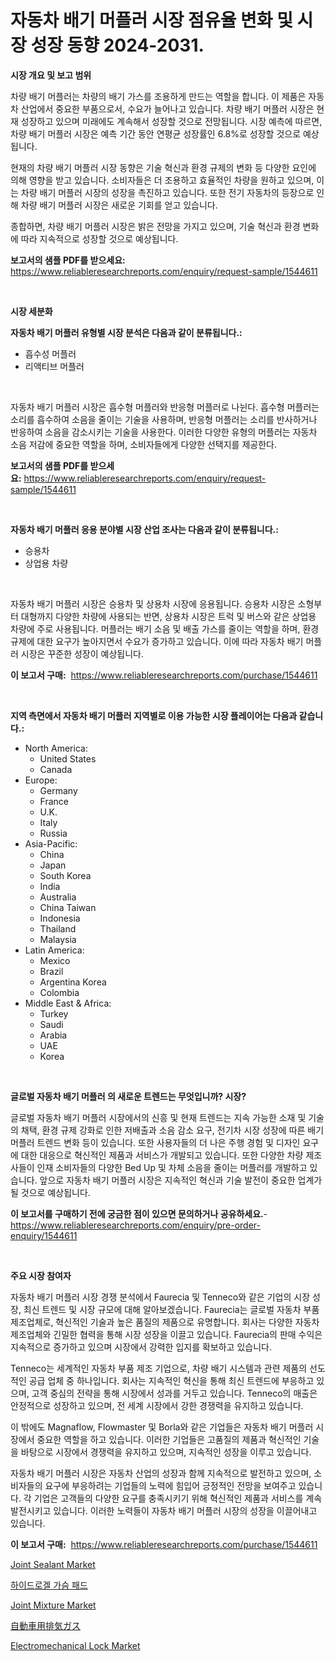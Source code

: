 <p><h1>자동차 배기 머플러 시장 점유율 변화 및 시장 성장 동향 2024-2031.</h1></p><p><strong>시장 개요 및 보고 범위</strong></p>
<p><p>차량 배기 머플러는 차량의 배기 가스를 조용하게 만드는 역할을 합니다. 이 제품은 자동차 산업에서 중요한 부품으로서, 수요가 늘어나고 있습니다. 차량 배기 머플러 시장은 현재 성장하고 있으며 미래에도 계속해서 성장할 것으로 전망됩니다. 시장 예측에 따르면, 차량 배기 머플러 시장은 예측 기간 동안 연평균 성장률인 6.8%로 성장할 것으로 예상됩니다. </p><p>현재의 차량 배기 머플러 시장 동향은 기술 혁신과 환경 규제의 변화 등 다양한 요인에 의해 영향을 받고 있습니다. 소비자들은 더 조용하고 효율적인 차량을 원하고 있으며, 이는 차량 배기 머플러 시장의 성장을 촉진하고 있습니다. 또한 전기 자동차의 등장으로 인해 차량 배기 머플러 시장은 새로운 기회를 얻고 있습니다.</p><p>종합하면, 차량 배기 머플러 시장은 밝은 전망을 가지고 있으며, 기술 혁신과 환경 변화에 따라 지속적으로 성장할 것으로 예상됩니다.</p></p>
<p><strong>보고서의 샘플 PDF를 받으세요:</strong> <a href="https://www.reliableresearchreports.com/enquiry/request-sample/1544611">https://www.reliableresearchreports.com/enquiry/request-sample/1544611</a></p>
<p>&nbsp;</p>
<p><strong>시장 세분화</strong></p>
<p><strong>자동차 배기 머플러 유형별 시장 분석은 다음과 같이 분류됩니다.:</strong></p>
<p><ul><li>흡수성 머플러</li><li>리액티브 머플러</li></ul></p>
<p>&nbsp;</p>
<p><p>자동차 배기 머플러 시장은 흡수형 머플러와 반응형 머플러로 나뉜다. 흡수형 머플러는 소리를 흡수하여 소음을 줄이는 기술을 사용하며, 반응형 머플러는 소리를 반사하거나 반응하여 소음을 감소시키는 기술을 사용한다. 이러한 다양한 유형의 머플러는 자동차 소음 저감에 중요한 역할을 하며, 소비자들에게 다양한 선택지를 제공한다.</p></p>
<p><strong>보고서의 샘플 PDF를 받으세요:</strong>&nbsp;<a href="https://www.reliableresearchreports.com/enquiry/request-sample/1544611">https://www.reliableresearchreports.com/enquiry/request-sample/1544611</a></p>
<p>&nbsp;</p>
<p><strong> 자동차 배기 머플러 응용 분야별 시장 산업 조사는 다음과 같이 분류됩니다.:</strong></p>
<p><ul><li>승용차</li><li>상업용 차량</li></ul></p>
<p>&nbsp;</p>
<p><p>자동차 배기 머플러 시장은 승용차 및 상용차 시장에 응용됩니다. 승용차 시장은 소형부터 대형까지 다양한 차량에 사용되는 반면, 상용차 시장은 트럭 및 버스와 같은 상업용 차량에 주로 사용됩니다. 머플러는 배기 소음 및 배출 가스를 줄이는 역할을 하며, 환경규제에 대한 요구가 높아지면서 수요가 증가하고 있습니다. 이에 따라 자동차 배기 머플러 시장은 꾸준한 성장이 예상됩니다.</p></p>
<p><strong>이 보고서 구매:</strong>&nbsp; <a href="https://www.reliableresearchreports.com/purchase/1544611">https://www.reliableresearchreports.com/purchase/1544611</a></p>
<p>&nbsp;</p>
<p><strong>지역 측면에서 자동차 배기 머플러 지역별로 이용 가능한 시장 플레이어는 다음과 같습니다.:</strong></p>
<p><ul>
    <li>
        North America:
        <ul>
            <li>United States</li>
            <li>Canada</li>
        </ul>
    </li>
    <li>
        Europe:
        <ul>
            <li>Germany</li>
            <li>France</li>
            <li>U.K.</li>
            <li>Italy</li>
            <li>Russia</li>
        </ul>
    </li>
    <li>
        Asia-Pacific:
        <ul>
            <li>China</li>
            <li>Japan</li>
            <li>South Korea</li>
            <li>India</li>
            <li>Australia</li>
            <li>China Taiwan</li>
            <li>Indonesia</li>
            <li>Thailand</li>
            <li>Malaysia</li>
        </ul>
    </li>
    <li>
        Latin America:
        <ul>
            <li>Mexico</li>
            <li>Brazil</li>
            <li>Argentina Korea</li>
            <li>Colombia</li>
        </ul>
    </li>
    <li>
        Middle East & Africa:
        <ul>
            <li>Turkey</li>
            <li>Saudi</li>
            <li>Arabia</li>
            <li>UAE</li>
            <li>Korea</li>
        </ul>
    </li>
    </ul></p>
<p>&nbsp;</p>
<p><strong>글로벌 자동차 배기 머플러 의 새로운 트렌드는 무엇입니까? 시장?</strong></p>
<p><p>글로벌 자동차 배기 머플러 시장에서의 신흥 및 현재 트렌드는 지속 가능한 소재 및 기술의 채택, 환경 규제 강화로 인한 저배출과 소음 감소 요구, 전기차 시장 성장에 따른 배기 머플러 트렌드 변화 등이 있습니다. 또한 사용자들의 더 나은 주행 경험 및 디자인 요구에 대한 대응으로 혁신적인 제품과 서비스가 개발되고 있습니다. 또한 다양한 차량 제조사들이 인재 소비자들의 다양한 Bed Up 및 차체 소음을 줄이는 머플러를 개발하고 있습니다. 앞으로 자동차 배기 머플러 시장은 지속적인 혁신과 기술 발전이 중요한 업계가 될 것으로 예상됩니다.</p></p>
<p><strong>이 보고서를 구매하기 전에 궁금한 점이 있으면 문의하거나 공유하세요.</strong>- <a href="https://www.reliableresearchreports.com/enquiry/pre-order-enquiry/1544611">https://www.reliableresearchreports.com/enquiry/pre-order-enquiry/1544611</a></p>
<p>&nbsp;</p>
<p><strong>주요 시장 참여자</strong></p>
<p><p>자동차 배기 머플러 시장 경쟁 분석에서 Faurecia 및 Tenneco와 같은 기업의 시장 성장, 최신 트렌드 및 시장 규모에 대해 알아보겠습니다. Faurecia는 글로벌 자동차 부품 제조업체로, 혁신적인 기술과 높은 품질의 제품으로 유명합니다. 회사는 다양한 자동차 제조업체와 긴밀한 협력을 통해 시장 성장을 이끌고 있습니다. Faurecia의 판매 수익은 지속적으로 증가하고 있으며 시장에서 강력한 입지를 확보하고 있습니다.</p><p>Tenneco는 세계적인 자동차 부품 제조 기업으로, 차량 배기 시스템과 관련 제품의 선도적인 공급 업체 중 하나입니다. 회사는 지속적인 혁신을 통해 최신 트렌드에 부응하고 있으며, 고객 중심의 전략을 통해 시장에서 성과를 거두고 있습니다. Tenneco의 매출은 안정적으로 성장하고 있으며, 전 세계 시장에서 강한 경쟁력을 유지하고 있습니다.</p><p>이 밖에도 Magnaflow, Flowmaster 및 Borla와 같은 기업들은 자동차 배기 머플러 시장에서 중요한 역할을 하고 있습니다. 이러한 기업들은 고품질의 제품과 혁신적인 기술을 바탕으로 시장에서 경쟁력을 유지하고 있으며, 지속적인 성장을 이루고 있습니다.</p><p>자동차 배기 머플러 시장은 자동차 산업의 성장과 함께 지속적으로 발전하고 있으며, 소비자들의 요구에 부응하려는 기업들의 노력에 힘입어 긍정적인 전망을 보여주고 있습니다. 각 기업은 고객들의 다양한 요구를 충족시키기 위해 혁신적인 제품과 서비스를 계속 발전시키고 있습니다. 이러한 노력들이 자동차 배기 머플러 시장의 성장을 이끌어내고 있습니다.</p></p>
<p><strong>이 보고서 구매:</strong>&nbsp;&nbsp;<a href="https://www.reliableresearchreports.com/purchase/1544611">https://www.reliableresearchreports.com/purchase/1544611</a></p>
<p><p><a href="https://summer-dogwood-3e9.notion.site/Joint-Sealant-Market-Provides-a-Comprehensive-Analysis-Including-a-Macro-Overview-of-the-Market-as-w-abb7e00db7d3455382828fc89164ffe7">Joint Sealant Market</a></p><p><a href="https://github.com/bunxhcci35271755/Market-Research-Report-List-1/blob/main/313671913630.md">하이드로겔 가슴 패드</a></p><p><a href="https://lydian-appliance-61d.notion.site/Joint-Mixture-Market-Size-Share-Trends-Analysis-Report-By-Application-Regional-Outlook-Competit-1a41c27809cc4ab396c13dbb0b988a30">Joint Mixture Market</a></p><p><a href="https://github.com/hwbcz413288296/Market-Research-Report-List-1/blob/main/925799014455.md">自動車用排気ガス</a></p><p><a href="https://view.publitas.com/reportprime-1/decoding-the-electromechanical-lock-market-a-deep-dive-into-the-latest-market-trends-market-segmentation-and-competitive-analysis/">Electromechanical Lock Market</a></p></p>
